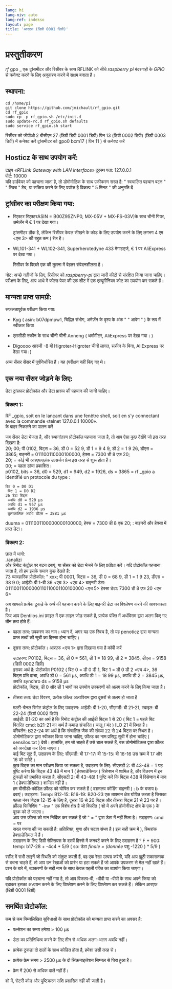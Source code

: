 ```yaml
---
lang: hi
lang-niv: auto
lang-ref: indekso
layout: page
title: 'आरएफ (डिग्री 0001 डिग्री)'
---
```


# प्रस्तुतीकरण
 _rf_ gpo _  एक ट्रांसमीटर और रिसीवर के साथ RFLINK को सीधे  _raspberry pi_ बंदरगाहों के  _GPIO_  से कनेक्ट करने के लिए अनुकरण करने में सक्षम बनाता है। 


## स्थापना:

```
cd /home/pi
git clone https://github.com/jmichault/rf_gpio.git
cd rf_gpio  
sudo cp -p rf_gpio.sh /etc/init.d  
sudo update-rc.d rf_gpio.sh defaults  
sudo service rf_gpio.sh start  
```

रिसीवर को जीपीओ 2 बीसीएम 27 (डिग्री डिग्री 0001 डिग्री) पिन 13 (डिग्री 0002 डिग्री) (डिग्री 0003 डिग्री) में कनेक्ट करें
ट्रांसमीटर को gpo0 bcm17  ( पिन 11 )    से कनेक्ट करें

## Hosticz के साथ उपयोग करें:
टाइप  _«RFLink Gateway with LAN interface»_ 
 	 दूरस्थ पता: 127.0.0.1   
	 पोर्ट: 10000    
 यदि हार्डवेयर को पहचाना जाता है, तो डोमोमोटिक के साथ एकीकरण सरल है:  " स्वचालित पहचान बटन " " स्विच " टैब, या सक्रिय करने के लिए पर्याप्त है विकल्प  " 5 मिनट "  की अनुमति दें   

## ट्रांसीवर का परीक्षण किया गया:
* रिएक्टर रिएक्टरASIN = B00Z9SZNP0, MX-05V + MX-FS-03V)के साथ चीनी गियर, अमेज़ॅन में € 1 पर देखा गया।  


	 ट्रांसमीटर ठीक है, लेकिन रिसीवर केवल सीखने के कोड के लिए उपयोग करने के लिए लगभग 4 एम <एच 3> की बहुत कम  ( रेंज है।   
* WL101-341 + WL102-341, Superherotedyne 433 मेगाहर्ट्ज, € 1 पर AliExpress पर देखा गया।  


	 रिसीवर के पिछले एक की तुलना में बेहतर संवेदनशीलता है।    
	
नोट: अच्छे नतीजों के लिए, रिसीवर को  _raspberry-pi_ द्वारा जारी कीटों से संरक्षित किया जाना चाहिए। परीक्षण के लिए, आप आधे में फोल्ड पेपर की एक शीट में एक एल्यूमीनियम कोट का उपयोग कर सकते हैं। 

## मान्यता प्राप्त सामग्री:
सफलतापूर्वक परीक्षण किया गया:  
* Kyg  ( asin: b07dpmpw1, चिह्नित संभोग, अमेज़ॅन के दृश्य के अंक  "  " आवेग " )    के रूप में स्वीकार किया


* एलसीडी स्क्रीन के साथ चीनी चीनी Anneng  (  थर्मामीटर, AliExpress पर देखा गया। )   


* Digoooo आरजी -8 बी Higroter-Higroter चीनी लागत, स्क्रीन के बिना, AliExpress पर देखा गया।)  



अन्य सेंसर सेंसर में पूर्वनिर्धारित हैं। यह (परीक्षण नहीं किए गए थे।  

## एक नया सेंसर जोड़ने के लिए:
डेटा ट्रांसफर प्रोटोकॉल और डेटा प्रारूप की पहचान की जानी चाहिए।  
### विकल्प 1:
RF _gpio, soit en le lançant dans une fenêtre shell, soit en s'y connectant avec la commande «telnet 127.0.0.1 10000».  
 के बाहर निकलने का पालन करें  
  
जब सेंसर डेटा भेजता है, और स्थानांतरण प्रोटोकॉल पहचाना जाता है, तो आप ऐसा कुछ देखेंगे जो इस तरह दिखता है:   
20; 00; पी 0102, बिट्स = 36, डी 0 = 52 9, डी 1 = 9 4 9, डी 2 = 1 9 26, डीएस = 3865; बाइनरी = 011100110000100000, हेक्स = 7300 डी 8 एफ 20;  
  20; = कोई भी आरएफएलंक उत्सर्जन फ्रेम इस तरह से शुरू होता है।  
    00; = पहला ढांचा प्रकाशित।    
 p0102, bits = 36, d0 = 529, d1 = 949, d2 = 1926, ds = 3865 = rf  _gpio a identifié un protocole du type :  
  
  
	बिट 0 = D0 D1  
	 बिट 1 = D0 D2   
	36 डेटा बिट्स  
	 अवधि d0 = 520 μs   
	 अवधि d1 = 957 μs   
	 अवधि d2 = 1936 μs   
	 तुल्यकालिक अवधि डीएस = 3881 μs    
 duuma = 0111001100000000100000, हेक्स = 7300 डी 8 एफ 20; : बाइनरी और हेक्सा में प्राप्त डेटा।   

### विकल्प 2:
छाल में भागो:  
./analizi  
और रिमोट कंट्रोल पर बटन दबाएं, या सेंसर को डेटा भेजने के लिए प्रतीक्षा करें। यदि प्रोटोकॉल पहचाना जाता है, तो हम इसके समान कुछ देखते हैं:  
   73 व्यावहारिक प्रोटोकॉल:   " xxx; पी 0001, बिट्स = 36, डी 0 = 68 9, डी 1 = 1 9 23, डीएस = 38 9 0; आईडी: बी 1-बी 36 <एच 3> <एच 4> बाइनरी डेटा: 01110011000000110110001100100000 <एच 5> हेक्सा डेटा: 7300 डी 8 एफ 20 <एच 6>   


अब आपको प्रत्येक टुकड़े के अर्थ की पहचान करने के लिए बाइनरी डेटा का विश्लेषण करने की आवश्यकता है।  
फिर आप Dentilos.ini फ़ाइल में एक लाइन जोड़ सकते हैं, प्रत्येक पंक्ति में अर्धविराम द्वारा अलग किए गए तीन तत्व होते हैं:   
* पहला तत्व: उपकरण का नाम। ध्यान दें, अगर यह एक स्विच है, तो यह penoticz द्वारा मान्यता प्राप्त तत्वों की सूची का हिस्सा होना चाहिए।  


* दूसरा तत्व: प्रोटोकॉल। आरएफ <एच 1> द्वारा दिखाया गया है कॉपी करें  

    

	उदाहरण: P0102, बिट्स = 36, डी 0 = 561, डी 1 = 18 99, डी 2 = 3845, डीएस = 9158 (डिग्री 0002 डिग्री)  
	 	 इसका अर्थ है: प्रोटोकॉल P0102  ( बिट 0 = डी 0 डी 1, बिट 1 = डी 0 डी 2 <एच 4>, 36 बिट्स प्रति ढांचा, अवधि डी 0 = 561 μs, अवधि डी 1 = 18 99 μs, अवधि डी 2 = 3845 μs, अवधि synchro ds = 9158 μs   
	 	 प्रोटोकॉल, बिट्स, डी 0 और डी 1 भागों का उपयोग उपकरणों को अलग करने के लिए किया जाता है।   
* तीसरा तत्व: डेटा विवरण, प्रत्येक फ़ील्ड अल्पविराम  द्वारा दूसरों से अलग हो जाता है  


	मल्टी-चैनल रिमोट कंट्रोल के लिए उदाहरण: आईडी: बी 1-20, सीएमडी: बी 21-21, स्वाइल: बी 22-24 (डिग्री 0002 डिग्री)  
	 	 आईडी: B1-20 का अर्थ है कि रिमोट कंट्रोल की आईडी बिट्स 1 से 20  ( बिट 1 = पहले बिट वितरित 
 	  	 cmd: b21-21 का अर्थ है कमांड संचारित   (  चालू / बंद  )   ILO 21 में स्थित है।    
 	  	 परिवर्तन: B22-24 का अर्थ है कि संचालित जैक की संख्या 22 से 24 बिट्स पर स्थित है।    
 	 डोमोमोटिकज़ द्वारा स्वीकार किया जाना चाहिए, फ़ील्ड का नाम प्रसिद्ध सूची में होना चाहिए  ( sensilos.txt ) देखें। हालांकि, हम जो चाहते हैं उसे डाल सकते हैं, बस डोमोमोटिकज़ द्वारा फ़ील्ड को अनदेखा कर दिया जाएगा।   
	कई बिट सूट हैं, उदाहरण के लिए: सीएमडी: बी 17-17: बी 15-15: बी 16-16 उस क्रम में 17 और 16 को समेटें।  
	 कुछ बिट्स का मान परीक्षण किया जा सकता है, उदाहरण के लिए: सीएसटी 2: बी 43-48 = 1 यह पुष्टि करेगा कि बिट्स 43 48 में मान 1  ( हेक्साडेसिमल )  रिसेप्शन में शामिल है, और वितरण में इन टुकड़ों को प्रभावित करता है, सीएसटी 2: बी 43-48! 1 पुष्टि करें कि बिट्स 438 में रिसेप्शन में मान 1  ( हेक्साडेसिमल )  शामिल नहीं है।   
	 हम बीसीडी-कोडित फ़ील्ड को घोषित कर सकते हैं   (  दशमलव कोडिंग बाइनरी  ) : b के बजाय b दबाएं। उदाहरण: Temp: B12-15: B16-19: B20-23 एक तापमान क्षेत्र घोषित करता है जिसका पहला नंबर बिट्स 12-15 के लिए है, दूसरा 16 से 20 बिट्स और तीसरा बिट्स 21 से 23 पर है।    
 	 फ़ील्ड फिनिशिंग  " -inv " एक विशेष क्षेत्र है जो विपरीत  ( शो में अपने होमोनीस्ट क्षेत्र के एक )  के पूरक को ले जाएगा।   
	 आप उस फ़ील्ड को मान निर्दिष्ट कर सकते हैं जो  " = " द्वारा डेटा में नहीं मिला है। उदाहरण: cmd =  पर  
	 सरल गणना की जा सकती है: अतिरिक्त, गुणा और घटाव संभव है   (  इस सही क्रम में  ), स्थिरांक हेक्साडेसिमल में हैं।    
 	 	 उदाहरण के लिए डिग्री सेल्सियस के दसवें हिस्से में कनवर्ट करने के लिए उदाहरण है ° F + 900:   
	  	 temp: b17-28 + -4c4  *  5/9    (   so: डेटा  _finale = (donnée_  पशु -1220  )   *   5/9   )    

रसीद में सभी लाइनें जो स्थिति को संतुष्ट करती हैं, वह एक रेखा उत्पन्न करेगी, यदि आप झूठी सकारात्मक से बचना चाहते हैं, तो आप उन रेखाओं को प्रारंभ या हटा सकते हैं जो आपके उपकरण से मेल नहीं खाते हैं।  
प्रश्न के बारे में, उपकरणों के सही नाम के साथ केवल पहली पंक्ति का उपयोग किया जाएगा।  
	
		
यदि प्रोटोकॉल को पहचाना नहीं गया है, तो आप विकल्प-वी, -वीवी या -वीवी के साथ अपने क्रिया को बढ़ाकर इसका अध्ययन करने के लिए विश्लेषण करने के लिए विश्लेषण कर सकते हैं। लेकिन आरएफ (डिग्री 0001 डिग्री)  
  


## समर्थित प्रोटोकॉल:

कम से कम निम्नलिखित सुविधाओं के साथ प्रोटोकॉल को मान्यता प्राप्त करने का अवसर है:  
* पल्सेशन का समय हमेशा  >  100 μs   


* डेटा का प्रतिनिधित्व करने के लिए तीन से अधिक अलग-अलग अवधि नहीं।  


* प्रत्येक टुकड़ा दो दालों के साथ कोडित होता है, हमेशा उसी तरह से।  


* प्रत्येक फ्रेम समय  > 2500 μs के दो सिंक्रनाइज़ेशन सिग्नल से घिरा हुआ है।   


* फ्रेम में 200 से अधिक दालें नहीं हैं।  



शो में, रोटरी कोड और पुष्टिकरण राशि प्रशासित नहीं की जाती है।  
